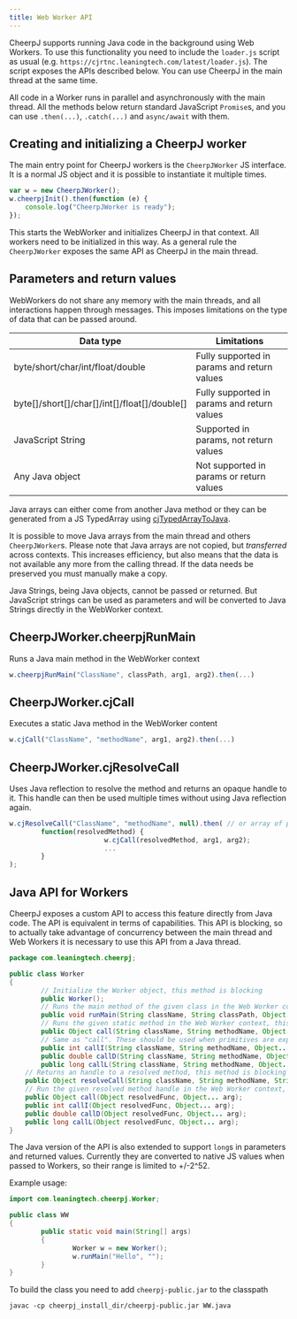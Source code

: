 ```yaml
---
title: Web Worker API
---
```


CheerpJ supports running Java code in the background using Web Workers. To use this functionality you need to include the `loader.js` script as usual (e.g. `https://cjrtnc.leaningtech.com/latest/loader.js`). The script exposes the APIs described below. You can use CheerpJ in the main thread at the same time.

All code in a Worker runs in parallel and asynchronously with the main thread. All the methods below return standard JavaScript `Promise`s, and you can use `.then(...)`, `.catch(...)` and `async/await` with them.

## Creating and initializing a CheerpJ worker

The main entry point for CheerpJ workers is the `CheerpJWorker` JS interface. It is a normal JS object and it is possible to instantiate it multiple times.

```js
var w = new CheerpJWorker();
w.cheerpjInit().then(function (e) {
	console.log("CheerpJWorker is ready");
});
```

This starts the WebWorker and initializes CheerpJ in that context. All workers need to be initialized in this way. As a general rule the `CheerpJWorker` exposes the same API as CheerpJ in the main thread.

## Parameters and return values

WebWorkers do not share any memory with the main threads, and all interactions happen through messages. This imposes limitations on the type of data that can be passed around.

| Data type                                    | Limitations                                 |
| -------------------------------------------- | ------------------------------------------- |
| byte/short/char/int/float/double             | Fully supported in params and return values |
| byte[]/short[]/char[]/int[]/float[]/double[] | Fully supported in params and return values |
| JavaScript String                            | Supported in params, not return values      |
| Any Java object                              | Not supported in params or return values    |

Java arrays can either come from another Java method or they can be generated from a JS TypedArray using [cjTypedArrayToJava](/cheerpj2/reference/Runtime-API#cjtypedarraytojava).

It is possible to move Java arrays from the main thread and others `CheerpJWorker`s. Please note that Java arrays are not copied, but _transferred_ across contexts. This increases efficiency, but also means that the data is not available any more from the calling thread. If the data needs be preserved you must manually make a copy.

Java Strings, being Java objects, cannot be passed or returned. But JavaScript strings can be used as parameters and will be converted to Java Strings directly in the WebWorker context.

## CheerpJWorker.cheerpjRunMain

Runs a Java main method in the WebWorker context

```js
w.cheerpjRunMain("ClassName", classPath, arg1, arg2).then(...)
```

## CheerpJWorker.cjCall

Executes a static Java method in the WebWorker content

```js
w.cjCall("ClassName", "methodName", arg1, arg2).then(...)
```

## CheerpJWorker.cjResolveCall

Uses Java reflection to resolve the method and returns an opaque handle to it. This handle can then be used multiple times without using Java reflection again.

```js
w.cjResolveCall("ClassName", "methodName", null).then( // or array of parameter types if methodName is not unique
        function(resolvedMethod) {
                        w.cjCall(resolvedMethod, arg1, arg2);
                        ...
        }
);
```

## Java API for Workers

CheerpJ exposes a custom API to access this feature directly from Java code. The API is equivalent in terms of capabilities. This API is blocking, so to actually take advantage of concurrency between the main thread and Web Workers it is necessary to use this API from a Java thread.

```java title="Worker.java"
package com.leaningtech.cheerpj;

public class Worker
{
        // Initialize the Worker object, this method is blocking
        public Worker();
        // Runs the main method of the given class in the Web Worker context, this method is blocking
        public void runMain(String className, String classPath, Object... arg);
        // Runs the given static method in the Web Worker context, this method is blocking
        public Object call(String className, String methodName, Object... arg);
        // Same as "call". These should be used when primitives are expected.
        public int callI(String className, String methodName, Object... arg);
        public double callD(String className, String methodName, Object... arg);
        public long callL(String className, String methodName, Object... arg);
	// Returns an handle to a resolved method, this method is blocking
	public Object resolveCall(String className, String methodName, String[] types);
	// Run the given resolved method handle in the Web Worker context, this method is blocking
	public Object call(Object resolvedFunc, Object... arg);
	public int callI(Object resolvedFunc, Object... arg);
	public double callD(Object resolvedFunc, Object... arg);
	public long callL(Object resolvedFunc, Object... arg);
}
```

The Java version of the API is also extended to support `long`s in parameters and returned values. Currently they are converted to native JS values when passed to Workers, so their range is limited to +/-2^52.

Example usage:

```java title="WW.java"
import com.leaningtech.cheerpj.Worker;

public class WW
{
        public static void main(String[] args)
        {
                Worker w = new Worker();
                w.runMain("Hello", "");
        }
}
```

To build the class you need to add `cheerpj-public.jar` to the classpath

```shell
javac -cp cheerpj_install_dir/cheerpj-public.jar WW.java
```
